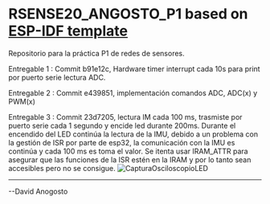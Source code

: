 RSENSE20_ANGOSTO_P1
based on [ESP-IDF template](https://github.com/espressif/esp-idf-template) 
====================
Repositorio para la práctica P1 de redes de sensores.

Entregable 1 :
Commit b91e12c, Hardware timer interrupt cada 10s para print por puerto serie lectura ADC.

Entregable 2 :
Commit e439851, implementación comandos ADC, ADC(x) y PWM(x)

Entregable 3 :
Commit 23d7205, lectura IM cada 100 ms, trasmiste por puerto serie cada 1 segundo y encide led durante 200ms.
Durante el encendido del LED continúa la lectura de la IMU, debido a un problema con la gestión de ISR por parte de esp32, la comunicación con la IMU es continúa y cada 100 ms es toma el valor. Se itenta usar IRAM_ATTR para asegurar que las funciones de la ISR estén en la IRAM y por lo tanto sean accesibles pero no se consigue.
![CapturaOsciloscopioLED](./documentation/Entregable3_señalLED.png/)

---

--David Anogosto
